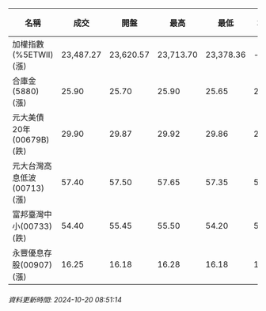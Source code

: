| 名稱 | 成交 | 開盤 | 最高 | 最低 | 均價 | 成交金額(億) | 昨收 | 漲跌幅 | 漲跌 | 總量 | 昨量 | 振幅 |
| -------- | -------- | -------- | -------- |-------- | -------- | -------- |-------- |-------- |-------- | -------- | -------- |-------- |
|加權指數(%5ETWII) (漲)|23,487.27|23,620.57|23,713.70|23,378.36|-|4,859.79|23,053.84|1.88%|433.43|8,612,838|0|1.45%|
|合庫金(5880) (漲)|25.90|25.70|25.90|25.65|25.84|3.13|25.70|0.78%|0.20|12,128|7,230|0.97%|
|元大美債20年(00679B) (跌)|29.90|29.87|29.92|29.86|29.89|35.76|30.32|1.39%|0.42|119,619|63,235|0.20%|
|元大台灣高息低波(00713) (漲)|57.40|57.50|57.65|57.35|57.54|5.12|57.20|0.35%|0.20|8,895|8,000|0.52%|
|富邦臺灣中小(00733) (跌)|54.40|55.45|55.50|54.20|54.64|0.939|55.10|1.27%|0.70|1,718|1,174|2.36%|
|永豐優息存股(00907) (漲)|16.25|16.18|16.28|16.18|16.24|0.656|16.14|0.68%|0.11|4,040|2,942|0.62%|
###### 資料更新時間: 2024-10-20 08:51:14